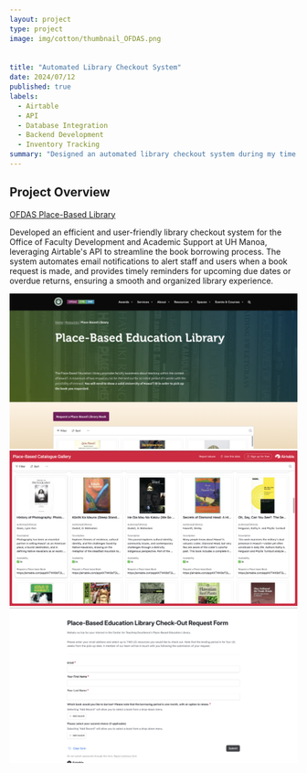 ```yaml
---
layout: project
type: project
image: img/cotton/thumbnail_OFDAS.png


title: "Automated Library Checkout System"
date: 2024/07/12
published: true
labels:
  - Airtable
  - API
  - Database Integration
  - Backend Development
  - Inventory Tracking
summary: "Designed an automated library checkout system during my time at OFDAS"
---
```


## Project Overview

<a href = "https://www.ofdas.hawaii.edu/resources/placebasedlib/"> OFDAS Place-Based Library </a>



Developed an efficient and user-friendly library checkout system for the Office of Faculty Development and Academic Support at UH Manoa, leveraging Airtable's API to streamline the book borrowing process. The system automates email notifications to alert staff and users when a book request is made, and provides timely reminders for upcoming due dates or overdue returns, ensuring a smooth and organized library experience.


<img src="../img/OFDAS-landingpage.png" alt="RC Warriors Landing Page" width="599">




<img src="../img/OFDAS-bookcatalogue.png" alt="RC Warriors Landing Page" width="700">




<img src="../img/OFDAS-requestform.png" alt="RC Warriors Landing Page" width="599">




